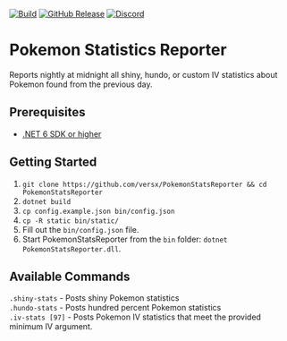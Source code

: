 [![Build](https://github.com/versx/PokemonStatsReporter/workflows/.NET/badge.svg)](https://github.com/versx/PokemonStatsReporter/actions)
[![GitHub Release](https://img.shields.io/github/release/versx/PokemonStatsReporter.svg)](https://github.com/versx/PokemonStatsReporter/releases/)
[![Discord](https://img.shields.io/discord/552003258000998401.svg?label=&logo=discord&logoColor=ffffff&color=7389D8&labelColor=6A7EC2)](https://discord.gg/zZ9h9Xa)  

# Pokemon Statistics Reporter  
Reports nightly at midnight all shiny, hundo, or custom IV statistics about Pokemon found from the previous day.  

## Prerequisites  
- [.NET 6 SDK or higher](https://dotnet.microsoft.com/en-us/download/dotnet/6.0)  

## Getting Started  
1. `git clone https://github.com/versx/PokemonStatsReporter && cd PokemonStatsReporter`  
1. `dotnet build`  
1. `cp config.example.json bin/config.json`  
1. `cp -R static bin/static/`  
1. Fill out the `bin/config.json` file.  
1. Start PokemonStatsReporter from the `bin` folder: `dotnet PokemonStatsReporter.dll`.  

## Available Commands  
`.shiny-stats` - Posts shiny Pokemon statistics  
`.hundo-stats` - Posts hundred percent Pokemon statistics  
`.iv-stats [97]` - Posts Pokemon IV statistics that meet the provided minimum IV argument.  